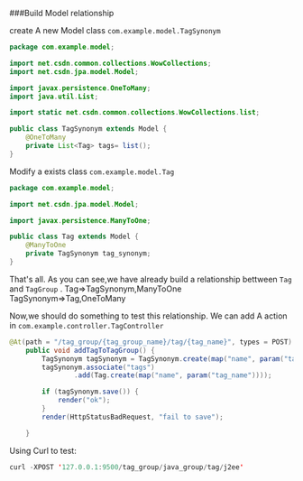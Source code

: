 ###Build Model relationship

create A new Model class `com.example.model.TagSynonym`

```java
package com.example.model;

import net.csdn.common.collections.WowCollections;
import net.csdn.jpa.model.Model;

import javax.persistence.OneToMany;
import java.util.List;

import static net.csdn.common.collections.WowCollections.list;

public class TagSynonym extends Model {
    @OneToMany
    private List<Tag> tags= list();
}

```

Modify a exists class `com.example.model.Tag`

```java
package com.example.model;

import net.csdn.jpa.model.Model;

import javax.persistence.ManyToOne;

public class Tag extends Model {
    @ManyToOne
    private TagSynonym tag_synonym;
}
```

That's all. As you can see,we have already build a relationship bettween `Tag` and `TagGroup` .
Tag=>TagSynonym,ManyToOne    
TagSynonym=>Tag,OneToMany    

Now,we should do something to test this relationship. We can add A action
in `com.example.controller.TagController`

```java
@At(path = "/tag_group/{tag_group_name}/tag/{tag_name}", types = POST)
    public void addTagToTagGroup() {
        TagSynonym tagSynonym = TagSynonym.create(map("name", param("tag_group_name")));
        tagSynonym.associate("tags")
                .add(Tag.create(map("name", param("tag_name"))));

        if (tagSynonym.save()) {
            render("ok");
        }
        render(HttpStatusBadRequest, "fail to save");

    }
```

Using Curl to test:

```java
curl -XPOST '127.0.0.1:9500/tag_group/java_group/tag/j2ee'
```




